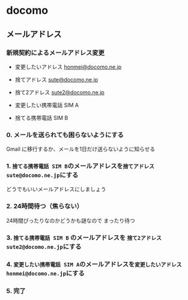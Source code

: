 # docomo

## メールアドレス

### 新規契約によるメールアドレス変更

- 変更したいアドレス honmei@docomo.ne.jp
- 捨てアドレス sute@docomo.ne.jp
- 捨て2アドレス sute2@docomo.ne.jp

- 変更したい携帯電話 SIM A
- 捨てる携帯電話 SIM B

### 0. メールを送られても困らないようにする

Gmail に移行するか、メールを1日だけ送らないように知らせる

### 1. `捨てる携帯電話 SIM B`のメールアドレスを`捨てアドレス sute@docomo.ne.jp`にする

どうでもいいメールアドレスにしましょう

### 2. 24時間待つ（焦らない）

24時間ぴったりなのかどうかも謎なので
まったり待つ

### 3. `捨てる携帯電話 SIM B` のメールアドレスを `捨て2アドレス sute2@docomo.ne.jp`にする

### 4. `変更したい携帯電話 SIM A`のメールアドレスを`変更したいアドレス honmei@docomo.ne.jp`にする

### 5. 完了
